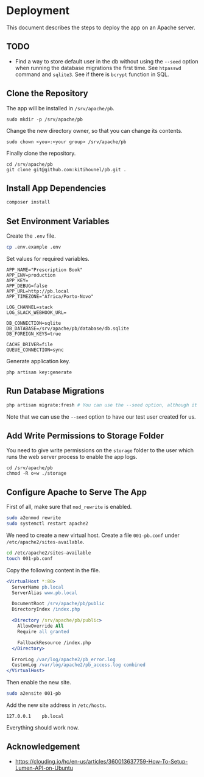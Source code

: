 # Deployment

This document describes the steps to deploy the app on an Apache server.

## TODO

- Find a way to store default user in the db without using the `--seed` option when running
 the database migrations the first time. See `htpasswd` command and `sqlite3`. See if there
 is `bcrypt` function in SQL.

## Clone the Repository

The app will be installed in `/srv/apache/pb`.

```
sudo mkdir -p /srv/apache/pb
```

Change the new directory owner, so that you can change its contents.

```bash.
sudo chown <you>:<your group> /srv/apache/pb
```

Finally clone the repository.

```
cd /srv/apache/pb
git clone git@github.com:kitihounel/pb.git .
```

## Install App Dependencies

```bash
composer install
```

## Set Environment Variables

Create the `.env` file.

```bash
cp .env.example .env
```

Set values for required variables.

```env
APP_NAME="Prescription Book"
APP_ENV=production
APP_KEY=
APP_DEBUG=false
APP_URL=http://pb.local
APP_TIMEZONE="Africa/Porto-Novo"

LOG_CHANNEL=stack
LOG_SLACK_WEBHOOK_URL=

DB_CONNECTION=sqlite
DB_DATABASE=/srv/apache/pb/database/db.sqlite
DB_FOREIGN_KEYS=true

CACHE_DRIVER=file
QUEUE_CONNECTION=sync
```

Generate application key.

```
php artisan key:generate
```

## Run Database Migrations 

```bash
php artisan migrate:fresh # You can use the --seed option, although it is not recommended in production.
```

Note that we can use the `--seed` option to have our test user created for us.

## Add Write Permissions to Storage Folder

You need to give write permissions on the `storage` folder to the user which runs the web server
process to enable the app logs.

```
cd /srv/apache/pb
chmod -R o+w ./storage
```

## Configure Apache to Serve The App

First of all, make sure that `mod_rewrite` is enabled.

```bash
sudo a2enmod rewrite
sudo systemctl restart apache2
```

We need to create a new virtual host. Create a file `001-pb.conf` under `/etc/apache2/sites-available`.

```bash
cd /etc/apache2/sites-available
touch 001-pb.conf
```

Copy the following content in the file.

```apache
<VirtualHost *:80>
  ServerName pb.local
  ServerAlias www.pb.local

  DocumentRoot /srv/apache/pb/public
  DirectoryIndex /index.php

  <Directory /srv/apache/pb/public>
    AllowOverride All
    Require all granted

    FallbackResource /index.php
  </Directory>

  ErrorLog /var/log/apache2/pb_error.log
  CustomLog /var/log/apache2/pb_access.log combined
</VirtualHost>
```

Then enable the new site.

```bash
sudo a2ensite 001-pb
```

Add the new site address in `/etc/hosts`.

```
127.0.0.1    pb.local
```

Everything should work now.

## Acknowledgement

- https://clouding.io/hc/en-us/articles/360013637759-How-To-Setup-Lumen-API-on-Ubuntu
